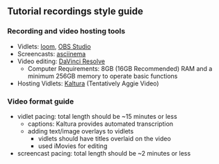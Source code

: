 ## Tutorial recordings style guide

### Recording and video hosting tools
- Vidlets: [loom](https://www.loom.com/), [OBS Studio](https://obsproject.com/)
- Screencasts: [asciinema](https://asciinema.org/)
- Video editing: [DaVinci Resolve](https://www.blackmagicdesign.com/products/davinciresolve/) 
    - Computer Requirements: 8GB (16GB Recommended) RAM and a minimum 256GB memory to operate basic functions
- Hosting Vidlets: [Kaltura](https://video.ucdavis.edu/) (Tentatively Aggie Video)

### Video format guide
- vidlet pacing: total length should be ~15 minutes or less
    - captions: Kaltura provides automated transcription 
    - adding text/image overlays to vidlets
        - vidlets should have titles overlaid on the video
        - used iMovies for editing
- screencast pacing: total length should be ~2 minutes or less
